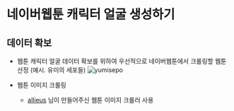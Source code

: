 # 네이버웹툰 캐릭터 얼굴 생성하기

## 데이터 확보
* 웹툰 캐릭터 얼굴 데이터 확보를 위하여 우선적으로 네이버웹툰에서 크롤링할 웹툰 선정 (예시. 유미의 세포들)
![yumisepo](https://user-images.githubusercontent.com/22866802/97528285-af5ec080-19f0-11eb-9717-327cc1fb3c39.png)

* 웹툰 이미지 크롤링
  * [allieus](https://gist.github.com/allieus/13c1a80ef5648c2b9b112e1c58f9727b) 님이 만들어주신 웹툰 이미지 크롤러 사용

